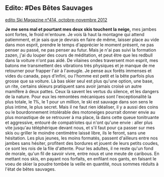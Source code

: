 **Edito:**
#Des Bêtes Sauvages
---
[edito Ski Magazine n°414, octobre-novembre 2012](Edito%20betes%20sauvages.pdf)

**Je me sens mal et pourtant mes deux skis touchent la neige,** mes jambes sont fortes, le froid m'entoure. Je vois là haut la montagne qui attend patiemment, et je sais que je devrais en faire de même, laisser place au vide dans mon esprit, prendre le temps d'apprécier le moment présent, ne pas penser au passé, ne pas penser au futur.
Mais je n'ai pas suivi la formation zazen, j'ai du louper des cours de méditation, et peut être que les redbull dans la voiture n'ont pas aidé. De vilaines ondes traversent mon esprit, mes batons me transmettent des vibrations très physiques et je manque de me retourner pour frapper l'air à l'aveugle. Je pense aux forêts immenses et vides du canada, pays d'infini, ou l'homme est petit et la bête parfois plus grosse que sa voiture. Là bas skier seul est plus qu'une option, une base, un rite, certains skieurs pratiquent sans avoir jamais croisé un autre mamifère à deux pattes. Ceux là savent les vertus du silence, et les dangers de la nature. Pour eux les remontées mécaniques sont l'exceptionalité la plus totale, le 1%, le 1 pour un million, le ski est sauvage dans son sens le plus intime, le plus secret. Mais il ne faut rien idéaliser, il y a aussi des coins ou le bourdonnement intolérable des motoneiges pourrait donner envie au plus monastique de se retrouver à ma place, là dans cette queue tonitruante et aggressive, entouré de compatriotes qui n'ont qu'une envie : aller plus vite jusqu'au téléphérique devant nous, et s'il faut pour ça passer sur mes skis ou griller le moindre centimètre laissé libre, ils le feront, sans une hésitation. Les plus jeunes, les moins formatés, passent d'ailleurs entre nos jambes sans hésiter, profitent des bordures et jouent de leurs petits coudes, ce sont les rois de la file d'attente. Pour les adultes, il ne reste qu'un fond de morale, qu'un fil de savoir vivre, entre nous et une meute de caribous. En mettant nos skis, en payant nos forfaits, en enfilant nos gants, en faisant le voeu de skier la poudre tombée la veille en quantité, nous sommes réduits à l'état de bêtes sauvages.